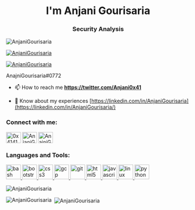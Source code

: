 <h1 align="center">I'm Anjani Gourisaria </h1>
<h3 align="center">Security Analysis</h3>

<p align="left"> <img
        src="https://komarev.com/ghpvc/?username=AnjaniGourisaria&label=Profile%20views&color=0e75b6&style=flat"
        alt="AnjaniGourisaria" /> </p>

<p align="left"> <a href="https://github.com/ryo-ma/github-profile-trophy"><img
            src="https://github-profile-trophy.vercel.app/?username=AnjaniGourisaria" alt="AnjaniGourisaria" /></a> </p>

<p align="left"> <a href="https://twitter.com/Anjani0x41" target="blank"><img
            src="https://img.shields.io/twitter/follow/Anjani0x41?logo=twitter&style=for-the-badge"
            alt="AnjaniGourisaria" /></a> </p>
AnajniGourisaria#0772

<!-- - 🔭 I’m currently working on ** <JOBS> ** -->

<!-- - 🌱 I’m currently learning **<Learing>** -->

<!-- - 💬 Ask me about **<Ask>** -->

- 📫 How to reach me **https://twitter.com/Anjani0x41**

- 📄 Know about my experiences [https://linkedin.com/in/AnjaniGourisaria](https://linkedin.com/in/AnjaniGourisaria/)

<h3 align="left">Connect with me:</h3>
<p align="left">
<a href="https://twitter.com/Anjani0x41" target="blank"><img align="center" src="https://www.vectorlogo.zone/logos/twitter/twitter-official.svg" alt="0x41414141" height="30" width="40" /></a>
<a href="https://linkedin.com/in/AnjaniGourisaria" target="blank"><img align="center" src="https://www.vectorlogo.zone/logos/linkedin/linkedin-tile.svg" alt="AnjaniGourisaria" height="30" width="40" /></a>
<a href="https://discord.gg/AnajniGourisaria#0772" target="blank"><img align="center" src="https://www.vectorlogo.zone/logos/discordapp/discordapp-tile.svg" alt="AnajniGourisaria#0772" height="30" width="40" /></a>
</p>
<h3 align="left">Languages and Tools:</h3>
<p align="left">
<a href="https://www.gnu.org/software/bash/" target="_blank"> <img src="https://www.vectorlogo.zone/logos/gnu_bash/gnu_bash-icon.svg" 
alt="bash" width="40" height="40" /> </a> 
<a href="https://getbootstrap.com" target="_blank"> <img src="https://www.vectorlogo.zone/logos/getbootstrap/getbootstrap-icon.svg"
alt="bootstrap" width="40" height="40" /> </a>
<a href="https://www.w3schools.com/css/" target="_blank"> <img src="https://www.vectorlogo.zone/logos/w3_css/w3_css-icon.svg"
alt="css3" width="40" height="40" /> </a>
<a href="https://cloud.google.com" target="_blank"> <img src="https://www.vectorlogo.zone/logos/google_cloud/google_cloud-icon.svg" 
alt="gcp" width="40" height="40" /> </a>
<a href="https://git-scm.com/" target="_blank"> <img src="https://www.vectorlogo.zone/logos/git-scm/git-scm-icon.svg" 
alt="git" width="40" height="40" /> </a>
<a href="https://www.w3.org/html/" target="_blank"> <img src="https://www.vectorlogo.zone/logos/w3_html5/w3_html5-icon.svg"
alt="html5" width="40" height="40" /> </a>
<a href="https://developer.mozilla.org/en-US/docs/Web/JavaScript" target="_blank"> <img src="https://www.vectorlogo.zone/logos/javascript/javascript-icon.svg"
alt="javascript" width="40" height="40" /> </a>
<a href="https://www.linux.org/" target="_blank"> <img src="https://www.vectorlogo.zone/logos/linux/linux-icon.svg" 
alt="linux" width="40" height="40" /> </a>
<a href="https://www.python.org" target="_blank"> <img src="https://www.vectorlogo.zone/logos/python/python-icon.svg"
alt="python" width="40" height="40" /> </a>    </p>


<p><img align="center" src="https://github-readme-streak-stats.herokuapp.com/?user=AnjaniGourisaria&" alt="AnjaniGourisaria" /></p>

<p><img align="left" src="https://github-readme-stats.vercel.app/api/top-langs?username=AnjaniGourisaria&show_icons=true&locale=en&layout=compact"
alt="AnjaniGourisaria" /></p>

<p>&nbsp;<img align="center" src="https://github-readme-stats.vercel.app/api?username=AnjaniGourisaria&show_icons=true&locale=en"
alt="AnjaniGourisaria" /></p>
